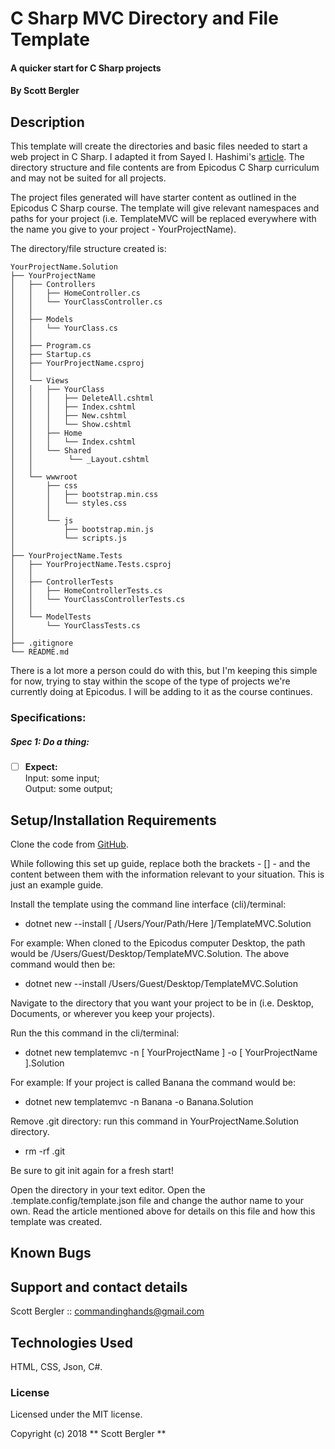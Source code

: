# C Sharp MVC Directory and File Template

#### A quicker start for C Sharp projects

#### By Scott Bergler

## Description
This template will create the directories and basic files needed to start a web project in C Sharp. I adapted it from Sayed I. Hashimi's [article](https://blogs.msdn.microsoft.com/dotnet/2017/04/02/how-to-create-your-own-templates-for-dotnet-new/). The directory structure and file contents are from Epicodus C Sharp curriculum and may not be suited for all projects.

The project files generated will have starter content as outlined in the Epicodus C Sharp course. The template will give relevant namespaces and paths for your project (i.e. TemplateMVC will be replaced everywhere with the name you give to your project - YourProjectName).

The directory/file structure created is:

```
YourProjectName.Solution
├── YourProjectName
│   ├── Controllers
│   │   ├── HomeController.cs
│   │   └── YourClassController.cs
│   │
│   ├── Models
│   │   └── YourClass.cs
│   │
│   ├── Program.cs
│   ├── Startup.cs
│   ├── YourProjectName.csproj
│   │
│   └── Views
│   │   ├── YourClass
│   │   │   ├── DeleteAll.cshtml
│   │   │   ├── Index.cshtml
│   │   │   ├── New.cshtml
│   │   │   └── Show.cshtml
│   │   ├── Home
│   │   │   └── Index.cshtml
│   │   └── Shared
│   │        └── _Layout.cshtml
│   │
│   └── wwwroot
│       ├── css
│       │   ├── bootstrap.min.css
│       │   └── styles.css
│       │   
│       └── js
│           ├── bootstrap.min.js
│           └── scripts.js
│
├── YourProjectName.Tests
│   ├── YourProjectName.Tests.csproj
│   │
│   ├── ControllerTests
│   │   ├── HomeControllerTests.cs
│   │   └── YourClassControllerTests.cs
│   │
│   └── ModelTests
│       └── YourClassTests.cs
│
├── .gitignore
└── README.md
```

There is a lot more a person could do with this, but I'm keeping this simple for now, trying to stay within the scope of the type of projects we're currently doing at Epicodus. I will be adding to it as the course continues.

### Specifications:
##### Spec 1: Do a thing:
- [ ] **Expect:**  
Input: some input;  
Output: some output;

## Setup/Installation Requirements
Clone the code from [GitHub](https://github.com/skillitzimberg/TemplateMVC.Solution).

While following this set up guide, replace both the brackets - [] - and the content between them with the information relevant to your situation. This is just an example guide.

Install the template using the command line interface (cli)/terminal:
* dotnet new --install [ /Users/Your/Path/Here ]/TemplateMVC.Solution

For example: When cloned to the Epicodus computer Desktop, the path would be /Users/Guest/Desktop/TemplateMVC.Solution.
The above command would then be:
* dotnet new --install /Users/Guest/Desktop/TemplateMVC.Solution

Navigate to the directory that you want your project to be in (i.e. Desktop, Documents, or wherever you keep your projects).

Run the this command in the cli/terminal:
* dotnet new templatemvc -n [ YourProjectName ] -o [ YourProjectName ].Solution

For example: If your project is called Banana the command would be:
* dotnet new templatemvc -n Banana -o Banana.Solution

Remove .git directory: run this command in YourProjectName.Solution directory.
* rm -rf .git

Be sure to git init again for a fresh start!

Open the directory in your text editor. Open the .template.config/template.json file and change the author name to your own. Read the article mentioned above for details on this file and how this template was created.

## Known Bugs

## Support and contact details
Scott Bergler :: commandinghands@gmail.com

## Technologies Used

HTML, CSS, Json, C#.

### License

Licensed under the MIT license.

Copyright (c) 2018 ** Scott Bergler **
